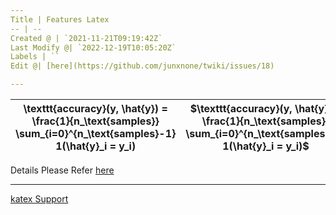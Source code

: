 ```yaml
---
Title | Features Latex
-- | --
Created @ | `2021-11-21T09:19:42Z`
Last Modify @| `2022-12-19T10:05:20Z`
Labels | ``
Edit @| [here](https://github.com/junxnone/twiki/issues/18)

---
```

\texttt{accuracy}(y, \hat{y}) = \frac{1}{n_\text{samples}} \sum_{i=0}^{n_\text{samples}-1} 1(\hat{y}_i = y_i) | $\texttt{accuracy}(y, \hat{y}) = \frac{1}{n_\text{samples}} \sum_{i=0}^{n_\text{samples}-1} 1(\hat{y}_i = y_i)$
-- | --

Details Please Refer [here](https://upupming.site/docsify-katex/docs/#/supported)

---
[katex Support](https://upupming.site/docsify-katex/docs/#/supported ':include :type=iframe width=100% height=1200px')



